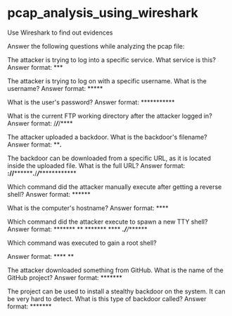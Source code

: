 # pcap_analysis_using_wireshark
Use Wireshark to find out evidences


Answer the following questions while analyzing the pcap file:

The attacker is trying to log into a specific service. What service is this?
Answer format: ***

The attacker is trying to log on with a specific username. What is the username?
Answer format: *****

What is the user's password?
Answer format: ***********

What is the current FTP working directory after the attacker logged in?
Answer format: /***/***/****

The attacker uploaded a backdoor. What is the backdoor's filename?
Answer format: *****.***

The backdoor can be downloaded from a specific URL, as it is located inside the uploaded file. What is the full URL?
Answer format: ****://*************.***/*****/*****************

Which command did the attacker manually execute after getting a reverse shell?
Answer format: ******

What is the computer's hostname?
Answer format: ****

Which command did the attacker execute to spawn a new TTY shell?
Answer format: ******* ** ******* **** ***.*******/***/*******

Which command was executed to gain a root shell?

Answer format: **** **

The attacker downloaded something from GitHub. What is the name of the GitHub project?
Answer format: *******

The project can be used to install a stealthy backdoor on the system. It can be very hard to detect. What is this type of backdoor called?
Answer format: *******
